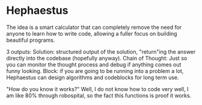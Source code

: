# Hephaestus

The idea is a smart calculator that can completely remove the need for anyone to learn how to write code, allowing a fuller focus on building beautiful programs.

3 outputs:
Solution: structured output of the solution, "return"ing the answer directly into the codebase (hopefully anyway).
Chain of Thought: Just so you can monitor the thought process and debug if anything comes out funny looking.
Block: if you are going to be running into a problem a lot, Hephaestus can design algorithms and codeblocks for long term use.

"How do you know it works?"
Well, I do not know how to code very well, I am like 80% through robospital, so the fact this functions is proof it works.
